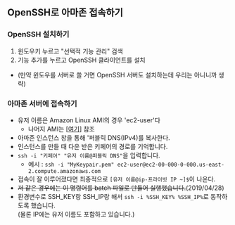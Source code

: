 ## OpenSSH로 아마존 접속하기
### OpenSSH 설치하기
1. 윈도우키 누르고 "선택적 기능 관리" 검색
2. 기능 추가를 누르고 OpenSSH 클라이언트를 설치
* (만약 윈도우를 서버로 쓸 거면 OpenSSH 서버도 설치하는데 우리는 아니니까 생략)

### 아마존 서버에 접속하기
* 유저 이름은 Amazon Linux AMI의 경우 'ec2-user'다
    * 나머지 AMI는 [[여기](https://docs.aws.amazon.com/ko_kr/AWSEC2/latest/UserGuide/putty.html#putty-ssh)] 참조
* 아마존 인스턴스 창을 통해 '퍼블릭 DNS(IPv4)를 복사한다.
* 인스턴스를 만들 때 다운 받은 키페어의 경로를 기억합니다.
* `ssh -i "키페어" "유저 이름@퍼블릭 DNS"`을 입력합니다.
    * 예시 : `ssh -i "MyKeypair.pem" ec2-user@ec2-00-000-0-000.us-east-2.compute.amazonaws.com`
* 접속이 잘 이루어졌다면 최종적으로 `[유저 이름@ip-프라이빗 IP ~]$`이 나온다.
* ~~저 같은 경우에는 이 명령어를 batch 파일로 만들어 실행했습니다.~~(2019/04/28)
* 환경변수로 SSH_KEY랑 SSH_IP랑 해서 `ssh -i %SSH_KEY% %SSH_IP%`로 동작하도록 했습니다.  
 (물론 IP에는 유저 이름도 포함하고 있습니다.)
